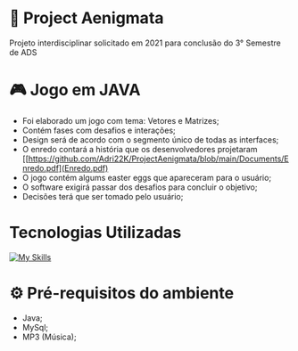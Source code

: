# 📍 Project Aenigmata
Projeto interdisciplinar solicitado em 2021 para conclusão do 3° Semestre de ADS

# 🎮 Jogo em JAVA

- Foi elaborado um jogo com tema: Vetores e Matrizes;
- Contém fases com desafios e interações;
- Design será de acordo com o segmento único de todas as interfaces;
- O enredo contará a história que os desenvolvedores projetaram [[https://github.com/Adri22K/ProjectAenigmata/blob/main/Documents/Enredo.pdf](Enredo.pdf)
- O jogo contém algums easter eggs que apareceram para o usuário; 
- O software exigirá passar dos desafios para concluir o objetivo; 
- Decisões terá que ser tomado pelo usuário;

<h1> Tecnologias Utilizadas</h1>

[![My Skills](https://skillicons.dev/icons?i=github,java,vscode)](https://skillicons.dev)
 </div>
<div>


<h1> ⚙  Pré-requisitos do ambiente  </h1>

- Java;
- MySql;
- MP3 (Música);
